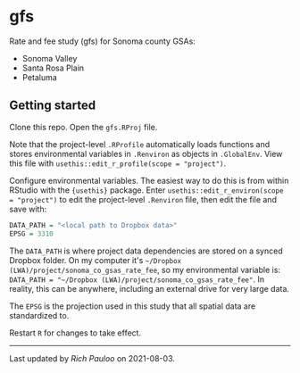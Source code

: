 # gfs

Rate and fee study (gfs) for Sonoma county GSAs: 

* Sonoma Valley  
* Santa Rosa Plain  
* Petaluma  

## Getting started

Clone this repo. Open the `gfs.RProj` file.  

Note that the project-level `.RProfile` automatically loads functions and stores environmental variables in `.Renviron` as objects in `.GlobalEnv`. View this file with `usethis::edit_r_profile(scope = "project")`.  

Configure environmental variables. The easiest way to do this is from within RStudio with the `{usethis}` package. Enter `usethis::edit_r_environ(scope = "project")` to edit the project-level `.Renviron` file, then edit the file and save with:

```R
DATA_PATH = "<local path to Dropbox data>"
EPSG = 3310
```

The `DATA_PATH` is where project data dependencies are stored on a synced Dropbox folder. On my computer it's `~/Dropbox (LWA)/project/sonoma_co_gsas_rate_fee`, so my environmental variable is: `DATA_PATH = "~/Dropbox (LWA)/project/sonoma_co_gsas_rate_fee"`. In reality, this can be anywhere, including an external drive for very large data.  

The `EPSG` is the projection used in this study that all spatial data are standardized to.  

Restart `R` for changes to take effect.  



***

Last updated by *Rich Pauloo* on 2021-08-03.  
